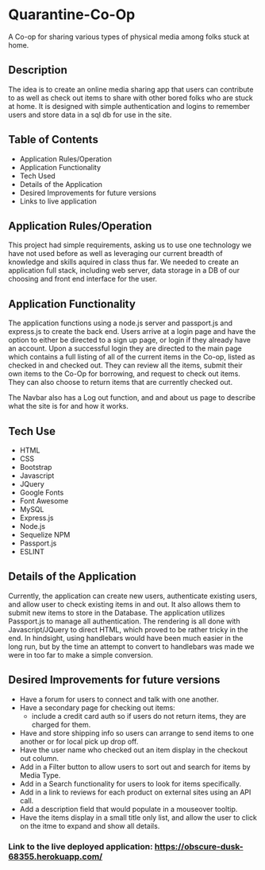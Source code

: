 # Quarantine-Co-Op
A Co-op for sharing various types of physical media among folks stuck at home. 

## Description
The idea is to create an online media sharing app that users can contribute to as well as check out items to share with other bored folks who are stuck at home. It is designed with simple authentication and logins to remember users and store data in a sql db for use in the site. 

## Table of Contents
* Application Rules/Operation
* Application Functionality
* Tech Used
* Details of the Application
* Desired Improvements for future versions
* Links to live application

## Application Rules/Operation
This project had simple requirements, asking us to use one technology we have not used before as well as leveraging our current breadth of knowledge and skills aquired in class thus far. We needed to create an application full stack, including web server, data storage in a DB of our choosing and front end interface for the user. 

## Application Functionality

The application functions using a node.js server and passport.js and express.js to create the back end. Users arrive at a login page and have the option to either be directed to a sign up page, or login if they already have an account. Upon a successful login they are directed to the main page which contains a full listing of all of the current items in the Co-op, listed as checked in and checked out. They can review all the items, submit their own items to the Co-Op for borrowing, and request to check out items. They can also choose to return items that are currently checked out. 

The Navbar also has a Log out function, and and about us page to describe what the site is for and how it works. 

## Tech Use

* HTML
* CSS
* Bootstrap
* Javascript
* JQuery
* Google Fonts
* Font Awesome
* MySQL
* Express.js
* Node.js
* Sequelize NPM
* Passport.js
* ESLINT

## Details of the Application
Currently, the application can create new users, authenticate existing users, and allow user to check existing items in and out. It also allows them to submit new items to store in the Database. The application utilizes Passport.js to manage all authentication. The rendering is all done with Javascript/JQuery to direct HTML, which proved to be rather tricky in the end. In hindsight, using handlebars would have been much easier in the long run, but by the time an attempt to convert to handlebars was made we were in too far to make a simple conversion. 

## Desired Improvements for future versions

* Have a forum for users to connect and talk with one another. 
* Have a secondary page for checking out items: 
    * include a credit card auth so if users do not return items, they are charged for them.
* Have and store shipping info so users can arrange to send items to one another or for local pick up drop off.
* Have the user name who checked out an item display in the checkout out column.
* Add in a Filter button to allow users to sort out and search for items by Media Type.
* Add in a Search functionality for users to look for items specifically.
* Add in a link to reviews for each product on external sites using an API call.
* Add a description field that would populate in a mouseover tooltip.
* Have the items display in a small title only list, and allow the user to click on the itme to expand and show all details. 

### Link to the live deployed application: https://obscure-dusk-68355.herokuapp.com/
